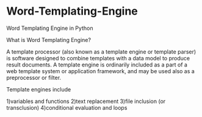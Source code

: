 # Word-Templating-Engine
Word Templating Engine in Python

What is Word Templating Engine?

A template processor (also known as a template engine or template parser) is software designed to combine templates with a data model to produce result documents. A template engine is ordinarily included as a part of a web template system or application framework, and may be used also as a preprocessor or filter.

Template engines include 

1)variables and functions
2)text replacement
3)file inclusion (or transclusion)
4)conditional evaluation and loops
